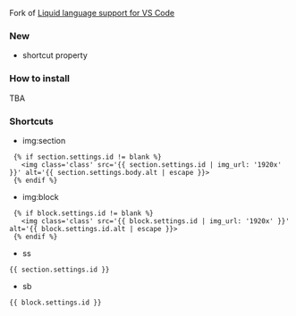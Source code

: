 Fork of [Liquid language support for VS Code](https://github.com/panoply/vscode-liquid)

### New
* shortcut property

### How to install
TBA

### Shortcuts
* img:section
```
 {% if section.settings.id != blank %}
   <img class='class' src='{{ section.settings.id | img_url: '1920x' }}' alt='{{ section.settings.body.alt | escape }}>
 {% endif %}
```
* img:block
```
 {% if block.settings.id != blank %}
   <img class='class' src='{{ block.settings.id | img_url: '1920x' }}' alt='{{ block.settings.id.alt | escape }}>
 {% endif %}
```
* ss
```
{{ section.settings.id }}
```
* sb
```
{{ block.settings.id }}
```
